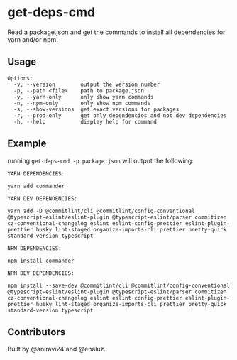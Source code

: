 # get-deps-cmd
Read a package.json and get the commands to install all dependencies for yarn and/or npm.

## Usage
```
Options:
  -v, --version        output the version number
  -p, --path <file>    path to package.json
  -y, --yarn-only      only show yarn commands
  -n, --npm-only       only show npm commands
  -s, --show-versions  get exact versions for packages
  -r, --prod-only      get only dependencies and not dev dependencies
  -h, --help           display help for command
```

## Example
running `get-deps-cmd -p package.json` will output the following:
```
YARN DEPENDENCIES:

yarn add commander

YARN DEV DEPENDENCIES:

yarn add -D @commitlint/cli @commitlint/config-conventional @typescript-eslint/eslint-plugin @typescript-eslint/parser commitizen cz-conventional-changelog eslint eslint-config-prettier eslint-plugin-prettier husky lint-staged organize-imports-cli prettier pretty-quick standard-version typescript

NPM DEPENDENCIES:

npm install commander

NPM DEV DEPENDENCIES:

npm install --save-dev @commitlint/cli @commitlint/config-conventional @typescript-eslint/eslint-plugin @typescript-eslint/parser commitizen cz-conventional-changelog eslint eslint-config-prettier eslint-plugin-prettier husky lint-staged organize-imports-cli prettier pretty-quick standard-version typescript
```

## Contributors

Built by @aniravi24 and @enaluz.
